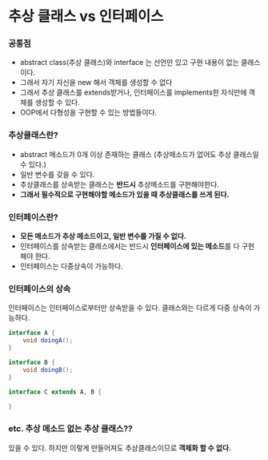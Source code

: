 # 추상 클래스 vs 인터페이스

### 공통점

- abstract class(추상 클래스)와 interface 는 선언만 있고 구현 내용이 없는 클래스이다.
- 그래서 자기 자신을 new 해서 객체를 생성할 수 없다
- 그래서 추상 클래스를 extends받거나, 인터페이스를 implements한 자식만에 객체를 생성할  수 있다.
- OOP에서 다형성을 구현할 수 있는 방법들이다.



### 추상클래스란?

- abstract 메소드가 0개 이상 존재하는 클래스 (추상메소드가 없어도 추상 클래스일 수 있다.)
- 일반 변수를 갖을 수 있다.
- 추상클래스를 상속받는 클래스는 **반드시** 추상메소드를 구현해야한다.
- **그래서 필수적으로 구현해야할 메소드가 있을 때 추상클래스를 쓰게 된다.**



### 인터페이스란?

- **모든 메소드가 추상 메소드이고, 일반 변수를 가질 수 없다.**
- 인터페이스를 상속받는 클래스에서는 반드시 **인터페이스에 있는 메소드**를 다 구현해야 한다.
- 인터페이스는 다중상속이 가능하다.

### 인터페이스의 상속

인터페이스는 인터페이스로부터만 상속받을 수 있다. 클래스와는 다르게 다중 상속이 가능하다.

```java
interface A {
    void doingA();
}

interface B {
    void doingB();
}

interface C extends A, B {
    
}
```



### etc. 추상 메소드 없는 추상 클래스??

있을  수 있다.  하지만 이렇게 만들어져도 추상클래스이므로 **객체화 할 수 없다.**
